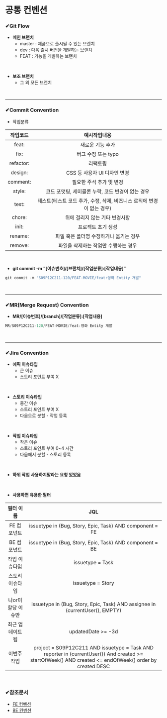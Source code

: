# 공통 컨벤션

### ✔Git Flow

- **메인 브랜치**
  - master : 제품으로 출시될 수 있는 브랜치
  - dev : 다음 출시 버전을 개발하는 브랜치
  - FEAT : 기능을 개발하는 브랜치

<br>

- **보조 브랜치** 
  - 그 외 모든 브랜치

<br>

---


### ✔Commit Convention

- 작업분류
  
| 작업코드 | 예시작업내용 |
|:---:|:---:|
| feat: | 새로운 기능 추가 |
| fix: | 버그 수정 또는 typo |
| refactor: | 리팩토링 |
| design: | CSS 등 사용자 UI 디자인 변경 |
| comment: | 필요한 주석 추가 및 변경 |
| style: | 코드 포맷팅, 세미콜론 누락, 코드 변경이 없는 경우 |
| test: | 테스트(테스트 코드 추가, 수정, 삭제, 비즈니스 로직에 변경이 없는 경우) |
| chore: | 위에 걸리지 않는 기타 변경사항 |
| init: | 프로젝트 초기 생성 |
| rename: | 파일 혹은 폴더명 수정하거나 옮기는 경우 |
| remove: | 파일을 삭제하는 작업만 수행하는 경우 |

<br>

- **git commit -m "[이슈번호]/[브랜치]/[작업분류]:[작업내용]”**
```jsx
git commit -m "S09P12C211-120/FEAT-MOVIE/feat:영화 Entity 개발"
```

<br>

---


### ✔MR(Merge Request) Convention

- **MR/[이슈번호]/[branch]/[작업분류]:[작업내용]**
```jsx
MR/S09P12C211-120/FEAT-MOVIE/feat:영화 Entity 개발
```

<br>

---


### ✔Jira Convention

- **에픽 이슈타입**
  - 큰 이슈
  - 스토리 포인트 부여 X

<br>

- **스토리 이슈타입**
  - 중간 이슈
  - 스토리 포인트 부여 X
  - 다음으로 분할 - 작업 등록

<br>

- **작업 이슈타입**
  - 작은 이슈
  - 스토리 포인트 부여 0~4 시간
  - 다음에서 분할 - 스토리 등록

<br>

- **하위 작업 사용하지말라는 요청 있었음**

<br>

- **사용하면 유용한 필터**

| 필터 이름 | JQL |
|:---:|:---:|
| FE 컴포넌트 | issuetype in (Bug, Story, Epic, Task) AND component = FE |
| BE 컴포넌트 | issuetype in (Bug, Story, Epic, Task) AND component = BE |
| 작업 이슈타입 | issuetype = Task | 
| 스토리 이슈타입 | issuetype = Story | 
| 나or미할당 이슈만 | issuetype in (Bug, Story, Epic, Task) AND assignee in (currentUser(), EMPTY) |
| 최근 업데이트됨 | updatedDate >= -3d |
| 이번주 작업 | project = S09P12C211 AND issuetype = Task AND reporter in (currentUser()) And created >= startOfWeek() AND created <= endOfWeek() order by created DESC |


<br>


### ✔참조문서

 - [FE 컨벤션](./FE-Convention.md)
 - [BE 컨벤션](./BE-Convention.md)